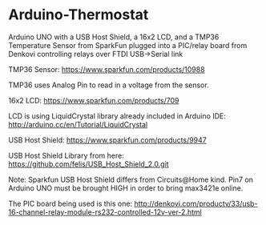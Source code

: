 Arduino-Thermostat
==================

Arduino UNO with a USB Host Shield, a 16x2 LCD, and a TMP36 Temperature Sensor from SparkFun plugged into a PIC/relay board from Denkovi controlling relays over FTDI USB->Serial link

TMP36 Sensor: https://www.sparkfun.com/products/10988

TMP36 uses Analog Pin to read in a voltage from the sensor.

16x2 LCD: https://www.sparkfun.com/products/709

LCD is using LiquidCrystal library already included in Arduino IDE: http://arduino.cc/en/Tutorial/LiquidCrystal

USB Host Shield: https://www.sparkfun.com/products/9947

USB Host Shield Library from here: https://github.com/felis/USB_Host_Shield_2.0.git

Note: Sparkfun USB Host Shield differs from Circuits@Home kind. Pin7 on Arduino UNO must be brought HIGH in order to bring max3421e online.

The PIC board being used is this one: http://denkovi.com/productv/33/usb-16-channel-relay-module-rs232-controlled-12v-ver-2.html
